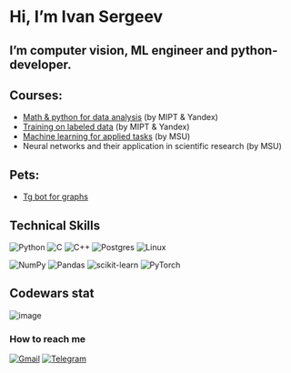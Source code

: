 # Hi, I’m Ivan Sergeev
## I’m computer vision, ML engineer and python-developer.

## Courses:
- [Math & python for data analysis](https://coursera.org/share/a2c321bfb2a824a86950f151d950f04d) (by MIPT & Yandex)
- [Training on labeled data](https://coursera.org/share/0f61eedeba939afeac4dcadc3a17826c) (by MIPT & Yandex)
- [Machine learning for applied tasks](https://mail.google.com/mail/u/0?ui=2&ik=e29c67a6e0&attid=0.1&permmsgid=msg-f:1756001397118868277&th=185e91f78c5c1b35&view=att&disp=inline) (by MSU)
- Neural networks and their application in scientific research (by MSU)

## Pets:
- [Tg bot for graphs](https://github.com/IvanSergeevPhysics/graph-plotter-bot)
## Technical Skills

![Python](https://img.shields.io/badge/python-3670A0?style=for-the-badge&logo=python&logoColor=ffdd54)
![C](https://img.shields.io/badge/c-%2300599C.svg?style=for-the-badge&logo=c&logoColor=white)
![C++](https://img.shields.io/badge/c++-%2300599C.svg?style=for-the-badge&logo=c%2B%2B&logoColor=white)
![Postgres](https://img.shields.io/badge/postgres-%23316192.svg?style=for-the-badge&logo=postgresql&logoColor=white)
![Linux](https://img.shields.io/badge/Linux-FCC624?style=for-the-badge&logo=linux&logoColor=black)

![NumPy](https://img.shields.io/badge/numpy-%23013243.svg?style=for-the-badge&logo=numpy&logoColor=white)
![Pandas](https://img.shields.io/badge/pandas-%23150458.svg?style=for-the-badge&logo=pandas&logoColor=white)
![scikit-learn](https://img.shields.io/badge/scikit--learn-%23F7931E.svg?style=for-the-badge&logo=scikit-learn&logoColor=white)
![PyTorch](https://img.shields.io/badge/PyTorch-%23EE4C2C.svg?style=for-the-badge&logo=PyTorch&logoColor=white)

## Codewars stat
![image](https://www.codewars.com/users/koyoimi/badges/large?theme=light)

### How to reach me 

[![Gmail](https://img.shields.io/badge/Gmail-D14836?style=for-the-badge&logo=gmail&logoColor=white)](mailto:sergeev.id18@physics.msu.ru)
[![Telegram](https://img.shields.io/badge/-telegram-red?color=white&logo=telegram&logoColor=blue)](https://t.me/IvanDSergeev)


<!--
**IvanSergeevPhysics/IvanSergeevPhysics** is a ✨ _special_ ✨ repository because its `README.md` (this file) appears on your GitHub profile.

Here are some ideas to get you started:

- 🔭 I’m currently working on ...
- 🌱 I’m currently learning ...
- 👯 I’m looking to collaborate on ...
- 🤔 I’m looking for help with ...
- 💬 Ask me about ...
- 📫 How to reach me: ...
- 😄 Pronouns: ...
- ⚡ Fun fact: ...
-->
